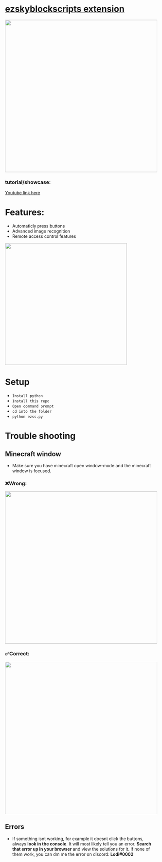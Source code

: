 # [ezskyblockscripts extension](https://www.taunahi.net)
<img src="https://cdn.discordapp.com/attachments/888821477422534677/900719627015958558/ezskyblockscripts.png" width="500px">

### tutorial/showcase:

[Youtube link here](https://youtu.be/U0ihGUwjleY)
# Features:
- Automaticly press buttons
- Advanced image recognition
- Remote access control features

<img src="https://cdn.discordapp.com/attachments/847466666689560637/948614960907452456/unknown.png" width="400px">

# Setup
- ```Install python```
- ```Install this repo```
- ```Open command prompt```
- ```cd into the folder```
- ```python ezss.py```
# Trouble shooting
## Minecraft window
- Make sure you have minecraft open window-mode and the minecraft window is focused.

### ❌Wrong:

<img src="https://images-ext-1.discordapp.net/external/G9XoQIox9UiAmcoNVuguNp6ysKgLvjRdcgXAdn5yy6s/https/taunahi-user-images.s3.us-east-2.amazonaws.com/discord-integration/1584-1646516966648.jpg" width="500px">

### ✅Correct:

<img src="https://cdn.discordapp.com/attachments/847466666689560637/949786338813689856/unknown.png" width="500px">

## Errors

- If something isnt working, for example it doesnt click the buttons, 
always **look in the console**. It will most likely tell you an error. **Search that error up in your browser** and view the solutions for it. If none of them work, you can dm me the error on discord: **Lodi#0002**
